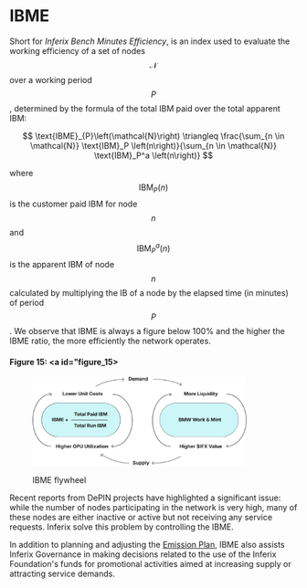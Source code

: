 # IBME

Short for _Inferix Bench Minutes Efficiency_, is an index used to evaluate the working efficiency of a set of nodes $$\mathcal{N}$$ over a working period $$P$$, determined by the formula of the total IBM paid over the total apparent IBM:

$$
\text{IBME}_{P}\left(\mathcal{N}\right) \triangleq \frac{\sum_{n \in \mathcal{N}} \text{IBM}_P \left(n\right)}{\sum_{n \in \mathcal{N}} \text{IBM}_P^a \left(n\right)}
$$

where $$\text{IBM}_P \left(n\right)$$ is the customer paid IBM for node $$n$$ and $$\text{IBM}_P^a \left(n\right)$$ is the apparent IBM of node $$n$$ calculated by multiplying the IB of a node by the elapsed time (in minutes) of period $$P$$. We observe that IBME is always a figure below 100% and the higher the IBME ratio, the more efficiently the network operates.

#### Figure 15: <a id="figure_15></a>
<figure><img src="../../../.gitbook/assets/ibme-diagram.svg" alt="" width="375"><figcaption><p>IBME flywheel</p></figcaption></figure>

Recent reports from DePIN projects have highlighted a significant issue: while the number of nodes participating in the network is very high, many of these nodes are either inactive or active but not receiving any service requests. Inferix solve this problem by controlling the IBME.

In addition to planning and adjusting the [Emission Plan](../burn-mint-work-token-issuance-model.md), IBME also assists Inferix Governance in making decisions related to the use of the Inferix Foundation's funds for promotional activities aimed at increasing supply or attracting service demands.

